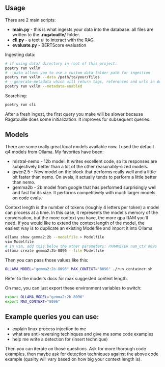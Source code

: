 ## Usage
There are 2 main scripts:
  * **main.py** - this is what ingests your data into the database. all files are written to the **.ragatouille/** folder.
  * **cli.py** - a text ui to interact with the RAG.
  * **evaluate.py** - BERTScore evaluation


Ingesting data:
```bash
# if using data/ directory in root of this project:
poetry run vxllm
# --data allows you to use a custom data folder path for ingestion
poetry run vxllm --data /path/to/your/files
# --generate-metadata which will return tags, references and urls in documents
poetry run vxllm --metadata-enabled
```

Searching:
```bash
poetry run cli
```
After a fresh ingest, the first query you make will be slower because Ragatouille does some initialization. It improves 
for subsequent queries:
  
## Models
There are some really great local models available now. I used the default q4 models from Ollama. My favorites have been:
  * mistral-nemo - 12b model. It writes excellent code, so its responses are subjectively better than a lot of the other reasonably-sized models.
  * qwen2.5 - New model on the block that performs really well and a little bit faster than nemo. On evals, it actually tends to perform a little better than nemo.
  * gemma2b - 2b model from google that has performed surprisingly well and fast for its size. It performs competitively with much larger models on code evals.
  
Context length is the number of tokens (roughly 4 letters per token) a model can process at a time. In this case, it 
represents the model's memory of the conversation, but the more context you have, the more gpu RAM you'll need. If you 
would like to extend the context length of the model, the easiest way is to duplicate an existing Modelfile and import 
it into Ollama:
```bash
ollama show gemma2:2b --modelfile > Modelfile
vim Modelfile
# in vim, add this below the other parameters: PARAMETER num_ctx 8096
ollama create gemma2:2b-8096 --file Modelfile
```
Then you can pass those values like this:
```bash
OLLAMA_MODEL="gemma2:2b-8096" MAX_CONTEXT="8096" ./run_container.sh
```
Refer to the model's docs for max suggested context length.
  
On mac, you can just export these environment variables to switch:
```bash
export OLLAMA_MODEL="gemma2:2b-8096"
export MAX_CONTEXT="8096"
```

## Example queries you can use:
  * explain linux process injection to me
  * what are anti-reversing techinques and give me some code examples
  * help me write a detection for (insert technique)
  
Then you can iterate on those questions. Ask for more thorough code examples, then maybe ask for detection techniques
against the above code example (quality will vary based on how big your context length is).